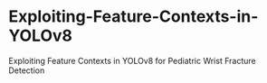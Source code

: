 # Exploiting-Feature-Contexts-in-YOLOv8
Exploiting Feature Contexts in YOLOv8 for Pediatric Wrist Fracture Detection
